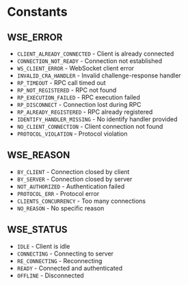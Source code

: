 # Constants

## WSE_ERROR

- `CLIENT_ALREADY_CONNECTED` - Client is already connected
- `CONNECTION_NOT_READY` - Connection not established
- `WS_CLIENT_ERROR` - WebSocket client error
- `INVALID_CRA_HANDLER` - Invalid challenge-response handler
- `RP_TIMEOUT` - RPC call timed out
- `RP_NOT_REGISTERED` - RPC not found
- `RP_EXECUTION_FAILED` - RPC execution failed
- `RP_DISCONNECT` - Connection lost during RPC
- `RP_ALREADY_REGISTERED` - RPC already registered
- `IDENTIFY_HANDLER_MISSING` - No identify handler provided
- `NO_CLIENT_CONNECTION` - Client connection not found
- `PROTOCOL_VIOLATION` - Protocol violation

## WSE_REASON

- `BY_CLIENT` - Connection closed by client
- `BY_SERVER` - Connection closed by server
- `NOT_AUTHORIZED` - Authentication failed
- `PROTOCOL_ERR` - Protocol error
- `CLIENTS_CONCURRENCY` - Too many connections
- `NO_REASON` - No specific reason

## WSE_STATUS

- `IDLE` - Client is idle
- `CONNECTING` - Connecting to server
- `RE_CONNECTING` - Reconnecting
- `READY` - Connected and authenticated
- `OFFLINE` - Disconnected